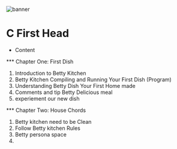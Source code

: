 ![banner](/images.avif)


# C First Head


- Content

*** Chapter One: First Dish

1. Introduction to Betty Kitchen
2. Betty Kitchen Compiling and Running Your First Dish (Program)
3. Understanding  Betty Dish Your First Home made
4. Comments and tip Betty Delicious meal
5. experiement our new dish 

*** Chapter Two: House Chords

1. Betty kitchen need to be Clean 
2. Follow Betty kitchen Rules
3. Betty persona space 
4. 